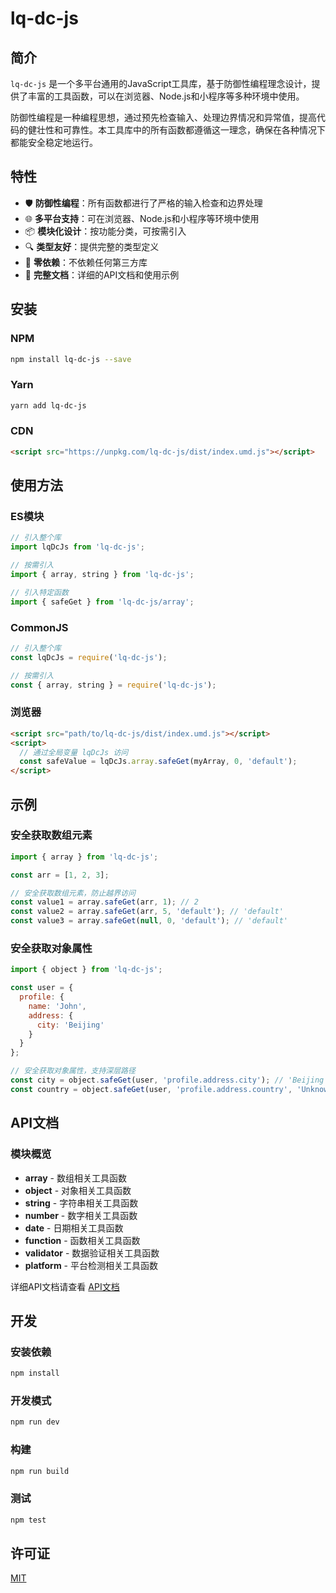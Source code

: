 # lq-dc-js

## 简介

`lq-dc-js` 是一个多平台通用的JavaScript工具库，基于防御性编程理念设计，提供了丰富的工具函数，可以在浏览器、Node.js和小程序等多种环境中使用。

防御性编程是一种编程思想，通过预先检查输入、处理边界情况和异常值，提高代码的健壮性和可靠性。本工具库中的所有函数都遵循这一理念，确保在各种情况下都能安全稳定地运行。

## 特性

- 🛡️ **防御性编程**：所有函数都进行了严格的输入检查和边界处理
- 🌐 **多平台支持**：可在浏览器、Node.js和小程序等环境中使用
- 📦 **模块化设计**：按功能分类，可按需引入
- 🔍 **类型友好**：提供完整的类型定义
- 🧩 **零依赖**：不依赖任何第三方库
- 📄 **完整文档**：详细的API文档和使用示例

## 安装

### NPM

```bash
npm install lq-dc-js --save
```

### Yarn

```bash
yarn add lq-dc-js
```

### CDN

```html
<script src="https://unpkg.com/lq-dc-js/dist/index.umd.js"></script>
```

## 使用方法

### ES模块

```javascript
// 引入整个库
import lqDcJs from 'lq-dc-js';

// 按需引入
import { array, string } from 'lq-dc-js';

// 引入特定函数
import { safeGet } from 'lq-dc-js/array';
```

### CommonJS

```javascript
// 引入整个库
const lqDcJs = require('lq-dc-js');

// 按需引入
const { array, string } = require('lq-dc-js');
```

### 浏览器

```html
<script src="path/to/lq-dc-js/dist/index.umd.js"></script>
<script>
  // 通过全局变量 lqDcJs 访问
  const safeValue = lqDcJs.array.safeGet(myArray, 0, 'default');
</script>
```

## 示例

### 安全获取数组元素

```javascript
import { array } from 'lq-dc-js';

const arr = [1, 2, 3];

// 安全获取数组元素，防止越界访问
const value1 = array.safeGet(arr, 1); // 2
const value2 = array.safeGet(arr, 5, 'default'); // 'default'
const value3 = array.safeGet(null, 0, 'default'); // 'default'
```

### 安全获取对象属性

```javascript
import { object } from 'lq-dc-js';

const user = {
  profile: {
    name: 'John',
    address: {
      city: 'Beijing'
    }
  }
};

// 安全获取对象属性，支持深层路径
const city = object.safeGet(user, 'profile.address.city'); // 'Beijing'
const country = object.safeGet(user, 'profile.address.country', 'Unknown'); // 'Unknown'
```

## API文档

### 模块概览

- **array** - 数组相关工具函数
- **object** - 对象相关工具函数
- **string** - 字符串相关工具函数
- **number** - 数字相关工具函数
- **date** - 日期相关工具函数
- **function** - 函数相关工具函数
- **validator** - 数据验证相关工具函数
- **platform** - 平台检测相关工具函数

详细API文档请查看 [API文档](./docs/api.md)

## 开发

### 安装依赖

```bash
npm install
```

### 开发模式

```bash
npm run dev
```

### 构建

```bash
npm run build
```

### 测试

```bash
npm test
```

## 许可证

[MIT](./LICENSE)
